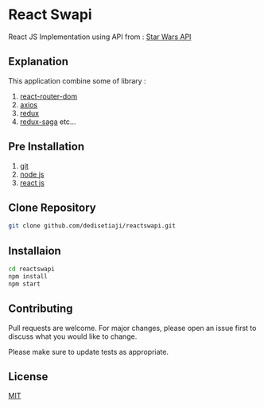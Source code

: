 # React Swapi

React JS Implementation using API from :  [Star Wars API](https://swapi.com)

## Explanation

This application combine some of library :
1. [react-router-dom](https://reacttraining.com/react-router/web/guides/quick-start)
2. [axios](https://github.com/axios/axios)
3. [redux](https://redux.js.org)
4. [redux-saga](https://redux-saga.js.org)
etc...

## Pre Installation

1. [git](https://git-scm.com/)
2. [node js](https://nodejs.org/)
3. [react js](https://reactjs.org/)

## Clone Repository
```bash
git clone github.com/dedisetiaji/reactswapi.git
```

## Installaion

```bash
cd reactswapi
npm install
npm start
```

## Contributing
Pull requests are welcome. For major changes, please open an issue first to discuss what you would like to change.

Please make sure to update tests as appropriate.

## License
[MIT](https://choosealicense.com/licenses/mit/)
